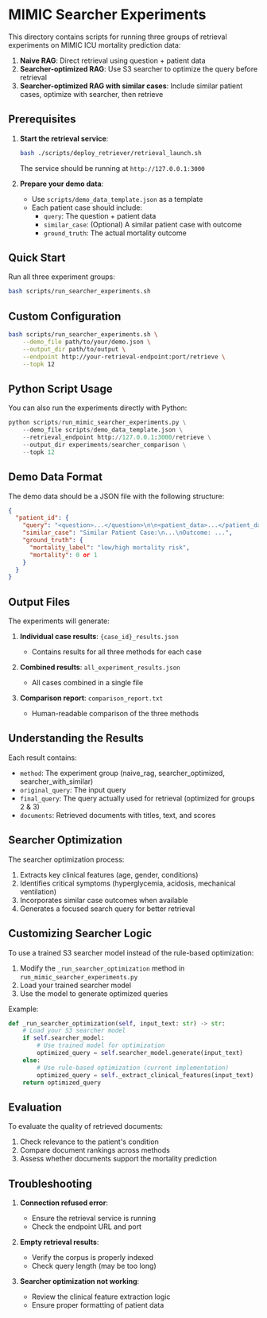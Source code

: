 # MIMIC Searcher Experiments

This directory contains scripts for running three groups of retrieval experiments on MIMIC ICU mortality prediction data:

1. **Naive RAG**: Direct retrieval using question + patient data
2. **Searcher-optimized RAG**: Use S3 searcher to optimize the query before retrieval
3. **Searcher-optimized RAG with similar cases**: Include similar patient cases, optimize with searcher, then retrieve

## Prerequisites

1. **Start the retrieval service**:
   ```bash
   bash ./scripts/deploy_retriever/retrieval_launch.sh
   ```
   The service should be running at `http://127.0.0.1:3000`

2. **Prepare your demo data**:
   - Use `scripts/demo_data_template.json` as a template
   - Each patient case should include:
     - `query`: The question + patient data
     - `similar_case`: (Optional) A similar patient case with outcome
     - `ground_truth`: The actual mortality outcome

## Quick Start

Run all three experiment groups:
```bash
bash scripts/run_searcher_experiments.sh
```

## Custom Configuration

```bash
bash scripts/run_searcher_experiments.sh \
    --demo_file path/to/your/demo.json \
    --output_dir path/to/output \
    --endpoint http://your-retrieval-endpoint:port/retrieve \
    --topk 12
```

## Python Script Usage

You can also run the experiments directly with Python:

```python
python scripts/run_mimic_searcher_experiments.py \
    --demo_file scripts/demo_data_template.json \
    --retrieval_endpoint http://127.0.0.1:3000/retrieve \
    --output_dir experiments/searcher_comparison \
    --topk 12
```

## Demo Data Format

The demo data should be a JSON file with the following structure:

```json
{
  "patient_id": {
    "query": "<question>...</question>\n\n<patient_data>...</patient_data>",
    "similar_case": "Similar Patient Case:\n...\nOutcome: ...",
    "ground_truth": {
      "mortality_label": "low/high mortality risk",
      "mortality": 0 or 1
    }
  }
}
```

## Output Files

The experiments will generate:

1. **Individual case results**: `{case_id}_results.json`
   - Contains results for all three methods for each case

2. **Combined results**: `all_experiment_results.json`
   - All cases combined in a single file

3. **Comparison report**: `comparison_report.txt`
   - Human-readable comparison of the three methods

## Understanding the Results

Each result contains:
- `method`: The experiment group (naive_rag, searcher_optimized, searcher_with_similar)
- `original_query`: The input query
- `final_query`: The query actually used for retrieval (optimized for groups 2 & 3)
- `documents`: Retrieved documents with titles, text, and scores

## Searcher Optimization

The searcher optimization process:
1. Extracts key clinical features (age, gender, conditions)
2. Identifies critical symptoms (hyperglycemia, acidosis, mechanical ventilation)
3. Incorporates similar case outcomes when available
4. Generates a focused search query for better retrieval

## Customizing Searcher Logic

To use a trained S3 searcher model instead of the rule-based optimization:

1. Modify the `_run_searcher_optimization` method in `run_mimic_searcher_experiments.py`
2. Load your trained searcher model
3. Use the model to generate optimized queries

Example:
```python
def _run_searcher_optimization(self, input_text: str) -> str:
    # Load your S3 searcher model
    if self.searcher_model:
        # Use trained model for optimization
        optimized_query = self.searcher_model.generate(input_text)
    else:
        # Use rule-based optimization (current implementation)
        optimized_query = self._extract_clinical_features(input_text)
    return optimized_query
```

## Evaluation

To evaluate the quality of retrieved documents:
1. Check relevance to the patient's condition
2. Compare document rankings across methods
3. Assess whether documents support the mortality prediction

## Troubleshooting

1. **Connection refused error**:
   - Ensure the retrieval service is running
   - Check the endpoint URL and port

2. **Empty retrieval results**:
   - Verify the corpus is properly indexed
   - Check query length (may be too long)

3. **Searcher optimization not working**:
   - Review the clinical feature extraction logic
   - Ensure proper formatting of patient data